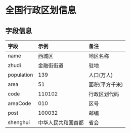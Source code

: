 全国行政区划信息
====

## 字段信息

| 字段 | 示例 | 备注 |
|:-|:-|:-|
| name | 西城区 | 地区名称 | 
| zhudi | 金融街街道 | 驻地 | 
| population | 139 | 人口(万人) | 
| area | 51 | 面积(平方千米) | 
| code | 110102 | 行政区划代码 | 
| areaCode | 010 | 区号 | 
| post | 100032 | 邮编 |
| shenghui | 中华人民共和国首都 | 省会 |